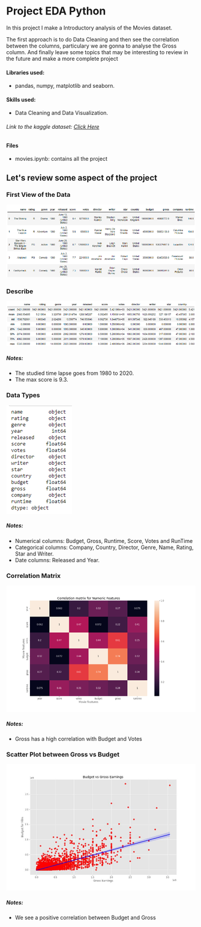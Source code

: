 # Project EDA Python

In this project I make a Introductory analysis of the Movies dataset. 

The first approach is to do Data Cleaning and then see the correlation between the columns, particulary we are gonna to analyse the Gross column.
And finally leave some topics that may be interesting to review in the future and make a more complete project


#### Libraries used: 
- pandas, numpy, matplotlib and seaborn.


#### Skills used: 
- Data Cleaning and Data Visualization.




###### Link to the kaggle dataset: [Click Here](https://www.kaggle.com/datasets/danielgrijalvas/movies)


#### Files
- movies.ipynb: contains all the project




## Let's review some aspect of the project




### First View of the Data
![](https://github.com/NicolasKlaver/Project_EDA_Python/blob/main/img/first_data.png)



### Describe
![](https://github.com/NicolasKlaver/Project_EDA_Python/blob/main/img/describe_data.png)
##### Notes:
- The studied time lapse goes from 1980 to 2020.
- The max score is 9.3.



### Data Types
![](https://github.com/NicolasKlaver/Project_EDA_Python/blob/main/img/data_types.png)
##### Notes:
- Numerical columns: Budget, Gross, Runtime, Score, Votes and RunTime
- Categorical columns: Company, Country, Director, Genre, Name, Rating, Star and Writer.
- Date columns: Released and Year.



### Correlation Matrix
![](https://github.com/NicolasKlaver/Project_EDA_Python/blob/main/img/heatmap_correlation.png)
##### Notes:
- Gross has a high correlation with Budget and Votes



### Scatter Plot between Gross vs Budget
![](https://github.com/NicolasKlaver/Project_EDA_Python/blob/main/img/scatter_buget_gross.jpg)
##### Notes:
- We see a positive correlation between Budget and Gross




